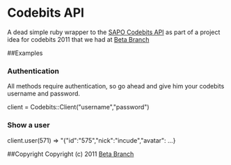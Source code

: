 Codebits API
============

A dead simple ruby wrapper to the [SAPO Codebits API](http://codebits.eu)
as part of a project idea for codebits 2011 that we had at [Beta Branch](http://github.com/betabranch)

##Examples
### Authentication 
All methods require authentication, so go ahead and give him your codebits username and password.

  client = Codebits::Client("username","password")

### Show a user

  client.user(571)
  => "{\"id\":\"575\",\"nick\":\"incude\",\"avatar\": ...}

##Copyright
Copyright (c) 2011 [Beta Branch](http://github.com/betabranch)
